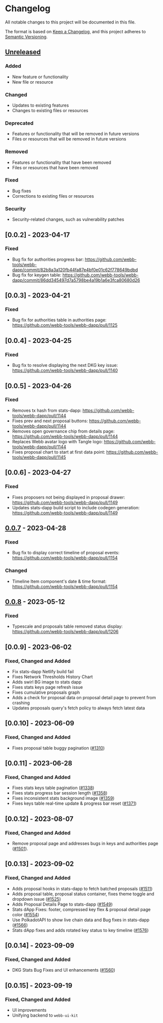 # Changelog

All notable changes to this project will be documented in this file.

The format is based on [Keep a Changelog](https://keepachangelog.com/en/1.0.0/),
and this project adheres to [Semantic Versioning](https://semver.org/spec/v2.0.0.html).

## [Unreleased]

### Added

- New feature or functionality
- New file or resource

### Changed

- Updates to existing features
- Changes to existing files or resources

### Deprecated

- Features or functionality that will be removed in future versions
- Files or resources that will be removed in future versions

### Removed

- Features or functionality that have been removed
- Files or resources that have been removed

### Fixed

- Bug fixes
- Corrections to existing files or resources

### Security

- Security-related changes, such as vulnerability patches

## [0.0.2] - 2023-04-17

### Fixed

- Bug fix for authorities progress bar: https://github.com/webb-tools/webb-dapp/commit/82b8a3a120fb44fa87e4bf0e01c62f778649bdbd
- Bug fix for keygen table: https://github.com/webb-tools/webb-dapp/commit/86dd345497d7a5798be4a19b1a6e3fca80680d26

## [0.0.3] - 2023-04-21

### Fixed

- Bug fix for authorities table in authorities page: https://github.com/webb-tools/webb-dapp/pull/1125

## [0.0.4] - 2023-04-25

### Fixed

- Bug fix to resolve displaying the next DKG key issue: https://github.com/webb-tools/webb-dapp/pull/1140

## [0.0.5] - 2023-04-26

### Fixed

- Removes tx hash from stats-dapp: https://github.com/webb-tools/webb-dapp/pull/1144
- Fixes prev and next proposal buttons: https://github.com/webb-tools/webb-dapp/pull/1144
- Removes open governance chip from details page: https://github.com/webb-tools/webb-dapp/pull/1144
- Replaces Webb avatar logo with Tangle logo: https://github.com/webb-tools/webb-dapp/pull/1144
- Fixes proposal chart to start at first data point: https://github.com/webb-tools/webb-dapp/pull/1145

## [0.0.6] - 2023-04-27

### Fixed

- Fixes proposers not being displayed in proposal drawer: https://github.com/webb-tools/webb-dapp/pull/1149
- Updates stats-dapp build script to include codegen generation: https://github.com/webb-tools/webb-dapp/pull/1149

## [0.0.7] - 2023-04-28

### Fixed

- Bug fix to display correct timeline of proposal events: https://github.com/webb-tools/webb-dapp/pull/1154

### Changed

- Timeline Item component's date & time format: https://github.com/webb-tools/webb-dapp/pull/1154

## [0.0.8] - 2023-05-12

### Fixed

- Typescale and proposals table removed status display: https://github.com/webb-tools/webb-dapp/pull/1206

[Unreleased]: https://github.com/webb-tools/webb-dapp/compare/v0.0.1...HEAD
[0.0.7]: https://github.com/webb-tools/webb-dapp/releases/tag/v0.0.7
[0.0.8]: https://github.com/webb-tools/webb-dapp/releases/tag/v0.0.8

## [0.0.9] - 2023-06-02

### Fixed, Changed and Added

- Fix stats-dapp Netlify build fail
- Fixes Network Thresholds History Chart
- Adds swirl BG image to stats dapp
- Fixes stats keys page refresh issue
- Fixes cumulative proposals graph
- Adds a check for proposal data on proposal detail page to prevent from crashing
- Updates proposals query's fetch policy to always fetch latest data

## [0.0.10] - 2023-06-09

### Fixed, Changed and Added

- Fixes proposal table buggy pagination ([#1310](https://github.com/webb-tools/webb-dapp/pull/1310))

## [0.0.11] - 2023-06-28

### Fixed, Changed and Added

- Fixes stats keys table pagination ([#1338](https://github.com/webb-tools/webb-dapp/pull/1338))
- Fixes stats progress bar session length ([#1358](https://github.com/webb-tools/webb-dapp/pull/1358))
- Fixes inconsistent stats background image ([#1359](https://github.com/webb-tools/webb-dapp/pull/1359))
- Fixes keys table real-time update & progress bar reset ([#1371](https://github.com/webb-tools/webb-dapp/pull/1371))

## [0.0.12] - 2023-08-07

### Fixed, Changed and Added

- Remove proposal page and addresses bugs in keys and authorities page ([#1501](https://github.com/webb-tools/webb-dapp/pull/1501)).

## [0.0.13] - 2023-09-02

### Fixed, Changed and Added

- Adds proposal hooks in stats-dapp to fetch batched proposals ([#1511](https://github.com/webb-tools/webb-dapp/pull/1511))
- Adds proposal table, proposal status container, fixes theme toggle and dropdown issue ([#1525](https://github.com/webb-tools/webb-dapp/pull/1525))
- Adds Proposal Details Page to stats-dapp ([#1549](https://github.com/webb-tools/webb-dapp/pull/1549))
- Stats dApp Fixes: footer, compressed key flex & proposal detail page color ([#1554](https://github.com/webb-tools/webb-dapp/pull/1554))
- Use PolkadotAPI to show live chain data and Bug fixes in stats-dapp ([#1566](https://github.com/webb-tools/webb-dapp/pull/1566))
- Stats dApp fixes and adds rotated key status to key timeline ([#1576](https://github.com/webb-tools/webb-dapp/pull/1576))

## [0.0.14] - 2023-09-09

### Fixed, Changed and Added

- DKG Stats Bug Fixes and UI enhancements ([#1560](https://github.com/webb-tools/webb-dapp/pull/1560))

## [0.0.15] - 2023-09-19

### Fixed, Changed and Added

- UI improvements
- Unifying backend to `webb-ui-kit`
